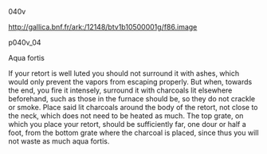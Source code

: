 040v

http://gallica.bnf.fr/ark:/12148/btv1b10500001g/f86.image

p040v_04

Aqua fortis

If your retort is well luted you should not surround it with ashes, which would only prevent the vapors from escaping properly. But when, towards the end, you fire it intensely, surround it with charcoals lit elsewhere beforehand, such as those in the furnace should be, so they do not crackle or smoke. Place said lit charcoals around the body of the retort, not close to the neck, which does not need to be heated as much. The top grate, on which you place your retort, should be sufficiently far, one dour or half a foot, from the bottom grate where the charcoal is placed, since thus you will not waste as much aqua fortis.
